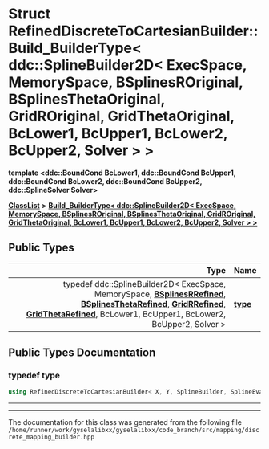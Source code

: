 

# Struct RefinedDiscreteToCartesianBuilder::Build\_BuilderType&lt; ddc::SplineBuilder2D&lt; ExecSpace, MemorySpace, BSplinesROriginal, BSplinesThetaOriginal, GridROriginal, GridThetaOriginal, BcLower1, BcUpper1, BcLower2, BcUpper2, Solver &gt; &gt;

**template &lt;ddc::BoundCond BcLower1, ddc::BoundCond BcUpper1, ddc::BoundCond BcLower2, ddc::BoundCond BcUpper2, ddc::SplineSolver Solver&gt;**



[**ClassList**](annotated.md) **>** [**Build\_BuilderType&lt; ddc::SplineBuilder2D&lt; ExecSpace, MemorySpace, BSplinesROriginal, BSplinesThetaOriginal, GridROriginal, GridThetaOriginal, BcLower1, BcUpper1, BcLower2, BcUpper2, Solver &gt; &gt;**](structRefinedDiscreteToCartesianBuilder_1_1Build__BuilderType_3_01ddc_1_1SplineBuilder2D_3_01Exedad782e8118e0de272f3e04e2a3c2f85.md)






















## Public Types

| Type | Name |
| ---: | :--- |
| typedef ddc::SplineBuilder2D&lt; ExecSpace, MemorySpace, [**BSplinesRRefined**](structRefinedDiscreteToCartesianBuilder_1_1BSplinesRRefined.md), [**BSplinesThetaRefined**](structRefinedDiscreteToCartesianBuilder_1_1BSplinesThetaRefined.md), [**GridRRefined**](structRefinedDiscreteToCartesianBuilder_1_1GridRRefined.md), [**GridThetaRefined**](structRefinedDiscreteToCartesianBuilder_1_1GridThetaRefined.md), BcLower1, BcUpper1, BcLower2, BcUpper2, Solver &gt; | [**type**](#typedef-type)  <br> |
















































## Public Types Documentation




### typedef type 

```C++
using RefinedDiscreteToCartesianBuilder< X, Y, SplineBuilder, SplineEvaluator, ncells_r, ncells_theta >::Build_BuilderType< ddc::SplineBuilder2D< ExecSpace, MemorySpace, BSplinesROriginal, BSplinesThetaOriginal, GridROriginal, GridThetaOriginal, BcLower1, BcUpper1, BcLower2, BcUpper2, Solver > >::type =  ddc::SplineBuilder2D< ExecSpace, MemorySpace, BSplinesRRefined, BSplinesThetaRefined, GridRRefined, GridThetaRefined, BcLower1, BcUpper1, BcLower2, BcUpper2, Solver>;
```




<hr>

------------------------------
The documentation for this class was generated from the following file `/home/runner/work/gyselalibxx/gyselalibxx/code_branch/src/mapping/discrete_mapping_builder.hpp`

